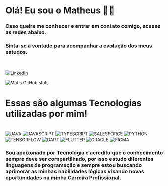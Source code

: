 # Olá! Eu sou o Matheus 👋😁

### Caso queira me conhecer e entrar em contato comigo, acesse as redes abaixo.
### Sinta-se à vontade para acompanhar a evolução dos meus estudos.

<div style="display: inline_block"><br/>

[![LinkedIn](https://img.shields.io/badge/LinkedIn-0077B5?style=for-the-badge&logo=linkedin&logoColor=white)](https://www.linkedin.com/in/matheus-d-santos/)

![Mat's GitHub stats](https://github-readme-stats.vercel.app/api?username=matdsant&show_icons=true&theme=gruvbox)

</div>

# Essas são algumas Tecnologias utilizadas por mim!

<div style="display: inline_block"><br/>
    <img align="center" alt="JAVA" src="https://img.shields.io/badge/Java-ED8B00?style=for-the-badge&logo=openjdk&logoColor=white"/>
    <img align="center" alt="JAVASCRIPT" src="https://img.shields.io/badge/JavaScript-F7DF1E?style=for-the-badge&logo=javascript&logoColor=black"/>
    <img align="center" alt="TYPESCRIPT" src="https://img.shields.io/badge/TypeScript-007ACC?style=for-the-badge&logo=typescript&logoColor=white"/>
    <img align="center" alt="SALESFORCE" src="https://img.shields.io/badge/Salesforce-00A1E0?style=for-the-badge&logo=Salesforce&logoColor=white"/>
    <img align="center" alt="PYTHON" src="https://img.shields.io/badge/Python-14354C?style=for-the-badge&logo=python&logoColor=white"/>
    <img align="center" alt="TENSORFLOW" src="https://img.shields.io/badge/TensorFlow-FF6F00?style=for-the-badge&logo=tensorflow&logoColor=white"/>
    <img align="center" alt="DART" src="https://img.shields.io/badge/Dart-0175C2?style=for-the-badge&logo=dart&logoColor=white"/>
    <img align="center" alt="FLUTTER" src="https://img.shields.io/badge/Flutter-02569B?style=for-the-badge&logo=flutter&logoColor=white"/>
    <img align="center" alt="ORACLE" src="https://img.shields.io/badge/Oracle-F80000?style=for-the-badge&logo=Oracle&logoColor=white"/>
    <img align="center" alt="FIGMA" src="https://img.shields.io/badge/Figma-F24E1E?style=for-the-badge&logo=figma&logoColor=white"/>
</div>

### Sou apaixonado por Tecnologia e acredito que o conhecimento sempre deve ser compartilhado, por isso estudo diferentes linguagens de programação e sempre estou buscando aprimorar as minhas habilidades lógicas visando novas oportunidades na minha Carreira Profissional.
